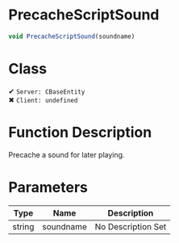 # PrecacheScriptSound
```js
void PrecacheScriptSound(soundname)
```
# Class
✔ `Server: CBaseEntity`  
✖ `Client: undefined`  

# Function Description
Precache a sound for later playing.
# Parameters
Type|Name|Description
--|--|--
string|soundname|No Description Set
